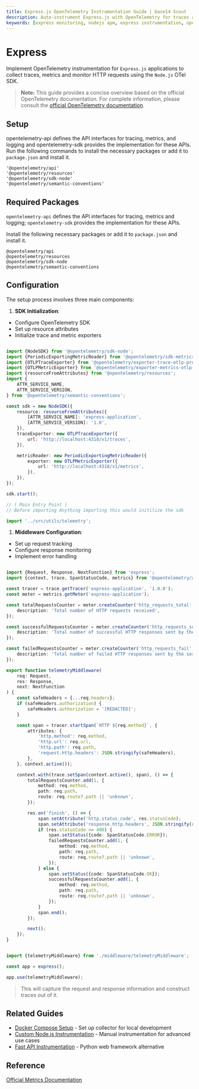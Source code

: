 ```yaml
---
title: Express.js OpenTelemetry Instrumentation Guide | base14 Scout
description: Auto-instrument Express.js with OpenTelemetry for traces and metrics. Complete Node.js APM setup with distributed tracing and HTTP monitoring.
keywords: [express monitoring, nodejs apm, express instrumentation, opentelemetry express, nodejs monitoring]
---
```


# Express

Implement OpenTelemetry instrumentation for `Express.js` applications to collect
traces, metrics and monitor HTTP requests using the `Node.js` OTel SDK.

> **Note:** This guide provides a concise overview based on the official
> OpenTelemetry documentation. For complete information, please consult
> the
> [official OpenTelemetry documentation](https://opentelemetry.io/docs/languages/js/instrumentation/).

## Setup

opentelemetry-api defines the API interfaces for tracing, metrics, and logging
and opentelemetry-sdk provides the implementation for these APIs.
Run the following commands to install the necessary packages or add it to
`package.json` and install it.

```plaintext
'@opentelemetry/api'
'@opentelemetry/resources'
'@opentelemetry/sdk-node'
'@opentelemetry/semantic-conventions'
```

## Required Packages

`opentelemetry-api` defines the API interfaces for tracing, metrics and logging;
`opentelemetry-sdk` provides the implementation for these APIs.

Install the following necessary packages or add it to `package.json`
and install it.

```plaintext
@opentelemetry/api
@opentelemetry/resources
@opentelemetry/sdk-node
@opentelemetry/semantic-conventions
```

## Configuration

The setup process involves three main components:

1. **SDK Initialization**:

- Configure OpenTelemetry SDK
- Set up resource attributes
- Initialize trace and metric exporters

```typescript title="src/utils/telemetry.ts" showLineNumbers

import {NodeSDK} from '@opentelemetry/sdk-node';
import {PeriodicExportingMetricReader} from '@opentelemetry/sdk-metrics';
import {OTLPTraceExporter} from '@opentelemetry/exporter-trace-otlp-proto';
import {OTLPMetricExporter} from '@opentelemetry/exporter-metrics-otlp-proto';
import {resourceFromAttributes} from '@opentelemetry/resources';
import {
    ATTR_SERVICE_NAME,
    ATTR_SERVICE_VERSION,
} from '@opentelemetry/semantic-conventions';

const sdk = new NodeSDK({
    resource: resourceFromAttributes({
        [ATTR_SERVICE_NAME]: 'express-application',
        [ATTR_SERVICE_VERSION]: '1.0',
    }),
    traceExporter: new OTLPTraceExporter({
        url: 'http://localhost:4318/v1/traces',
    }),

    metricReader: new PeriodicExportingMetricReader({
        exporter: new OTLPMetricExporter({
            url: 'http://localhost:4318/v1/metrics',
        }),
    }),
});

sdk.start();
```

```typescript title="src/index.ts" showLineNumbers
// ( Main Entry Point )
// Before importing Anything importing this would initilize the sdk

import '../src/utils/telemetry';
```

1. **Middleware Configuration**:

- Set up request tracking
- Configure response monitoring
- Implement error handling

```typescript title="src/middlewares/telemetryMiddleware.ts" showLineNumbers

import {Request, Response, NextFunction} from 'express';
import {context, trace, SpanStatusCode, metrics} from '@opentelemetry/api';

const tracer = trace.getTracer('express-application', '1.0.0');
const meter = metrics.getMeter('express-application');

const totalRequestsCounter = meter.createCounter('http_requests_total', {
    description: 'Total number of HTTP requests received',
});

const successfulRequestsCounter = meter.createCounter('http_requests_success', {
    description: 'Total number of successful HTTP responses sent by the server',
});

const failedRequestsCounter = meter.createCounter('http_requests_fail', {
    description: 'Total number of failed HTTP responses sent by the server',
});

export function telemetryMiddleware(
    req: Request,
    res: Response,
    next: NextFunction
) {
    const safeHeaders = {...req.headers};
    if (safeHeaders.authorization) {
        safeHeaders.authorization = '[REDACTED]';
    }

    const span = tracer.startSpan(`HTTP ${req.method}`, {
        attributes: {
            'http.method': req.method,
            'http.url': req.url,
            'http.path': req.path,
            'request.http.headers': JSON.stringify(safeHeaders),
        },
    }, context.active());

    context.with(trace.setSpan(context.active(), span), () => {
        totalRequestsCounter.add(1, {
            method: req.method,
            path: req.path,
            route: req.route?.path || 'unknown',
        });

        res.on('finish', () => {
            span.setAttribute('http.status_code', res.statusCode);
            span.setAttribute('response.http.headers', JSON.stringify(res.getHeaders()))
            if (res.statusCode >= 400) {
                span.setStatus({code: SpanStatusCode.ERROR});
                failedRequestsCounter.add(1, {
                    method: req.method,
                    path: req.path,
                    route: req.route?.path || 'unknown',
                });
            } else {
                span.setStatus({code: SpanStatusCode.OK});
                successfulRequestsCounter.add(1, {
                    method: req.method,
                    path: req.path,
                    route: req.route?.path || 'unknown',
                });
            }
            span.end();
        });

        next();
    });
}
```

```typescript title="src/index.ts" showLineNumbers

import {telemetryMiddleware} from './middleware/telemetryMiddleware';

const app = express();

app.use(telemetryMiddleware);
```

> This will capture the request and response information and construct traces
> out of it.

## Related Guides

- [Docker Compose Setup](../../collector-setup/docker-compose-example.md) - Set up
  collector for local development
- [Custom Node.js Instrumentation](../custom-instrumentation/javascript-node.md) -
  Manual instrumentation for advanced use cases
- [Fast API Instrumentation](./fast-api.md) - Python web framework alternative

## Reference

[Official Metrics Documentation](https://opentelemetry.io/docs/concepts/signals/metrics/)
